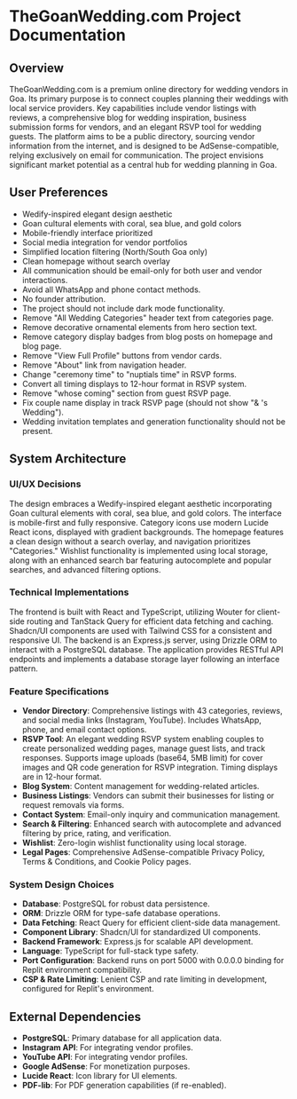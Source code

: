 # TheGoanWedding.com Project Documentation

## Overview
TheGoanWedding.com is a premium online directory for wedding vendors in Goa. Its primary purpose is to connect couples planning their weddings with local service providers. Key capabilities include vendor listings with reviews, a comprehensive blog for wedding inspiration, business submission forms for vendors, and an elegant RSVP tool for wedding guests. The platform aims to be a public directory, sourcing vendor information from the internet, and is designed to be AdSense-compatible, relying exclusively on email for communication. The project envisions significant market potential as a central hub for wedding planning in Goa.

## User Preferences
- Wedify-inspired elegant design aesthetic
- Goan cultural elements with coral, sea blue, and gold colors
- Mobile-friendly interface prioritized
- Social media integration for vendor portfolios
- Simplified location filtering (North/South Goa only)
- Clean homepage without search overlay
- All communication should be email-only for both user and vendor interactions.
- Avoid all WhatsApp and phone contact methods.
- No founder attribution.
- The project should not include dark mode functionality.
- Remove "All Wedding Categories" header text from categories page.
- Remove decorative ornamental elements from hero section text.
- Remove category display badges from blog posts on homepage and blog page.
- Remove "View Full Profile" buttons from vendor cards.
- Remove "About" link from navigation header.
- Change "ceremony time" to "nuptials time" in RSVP forms.
- Convert all timing displays to 12-hour format in RSVP system.
- Remove "whose coming" section from guest RSVP page.
- Fix couple name display in track RSVP page (should not show "& 's Wedding").
- Wedding invitation templates and generation functionality should not be present.

## System Architecture

### UI/UX Decisions
The design embraces a Wedify-inspired elegant aesthetic incorporating Goan cultural elements with coral, sea blue, and gold colors. The interface is mobile-first and fully responsive. Category icons use modern Lucide React icons, displayed with gradient backgrounds. The homepage features a clean design without a search overlay, and navigation prioritizes "Categories." Wishlist functionality is implemented using local storage, along with an enhanced search bar featuring autocomplete and popular searches, and advanced filtering options.

### Technical Implementations
The frontend is built with React and TypeScript, utilizing Wouter for client-side routing and TanStack Query for efficient data fetching and caching. Shadcn/UI components are used with Tailwind CSS for a consistent and responsive UI. The backend is an Express.js server, using Drizzle ORM to interact with a PostgreSQL database. The application provides RESTful API endpoints and implements a database storage layer following an interface pattern.

### Feature Specifications
- **Vendor Directory**: Comprehensive listings with 43 categories, reviews, and social media links (Instagram, YouTube). Includes WhatsApp, phone, and email contact options.
- **RSVP Tool**: An elegant wedding RSVP system enabling couples to create personalized wedding pages, manage guest lists, and track responses. Supports image uploads (base64, 5MB limit) for cover images and QR code generation for RSVP integration. Timing displays are in 12-hour format.
- **Blog System**: Content management for wedding-related articles.
- **Business Listings**: Vendors can submit their businesses for listing or request removals via forms.
- **Contact System**: Email-only inquiry and communication management.
- **Search & Filtering**: Enhanced search with autocomplete and advanced filtering by price, rating, and verification.
- **Wishlist**: Zero-login wishlist functionality using local storage.
- **Legal Pages**: Comprehensive AdSense-compatible Privacy Policy, Terms & Conditions, and Cookie Policy pages.

### System Design Choices
- **Database**: PostgreSQL for robust data persistence.
- **ORM**: Drizzle ORM for type-safe database operations.
- **Data Fetching**: React Query for efficient client-side data management.
- **Component Library**: Shadcn/UI for standardized UI components.
- **Backend Framework**: Express.js for scalable API development.
- **Language**: TypeScript for full-stack type safety.
- **Port Configuration**: Backend runs on port 5000 with 0.0.0.0 binding for Replit environment compatibility.
- **CSP & Rate Limiting**: Lenient CSP and rate limiting in development, configured for Replit's environment.

## External Dependencies
- **PostgreSQL**: Primary database for all application data.
- **Instagram API**: For integrating vendor profiles.
- **YouTube API**: For integrating vendor profiles.
- **Google AdSense**: For monetization purposes.
- **Lucide React**: Icon library for UI elements.
- **PDF-lib**: For PDF generation capabilities (if re-enabled).